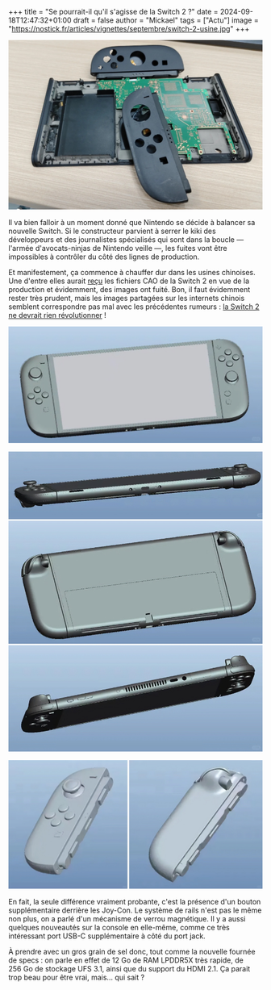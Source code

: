 +++
title = "Se pourrait-il qu'il s'agisse de la Switch 2 ?"
date = 2024-09-18T12:47:32+01:00
draft = false
author = "Mickael"
tags = ["Actu"]
image = "https://nostick.fr/articles/vignettes/septembre/switch-2-usine.jpg"
+++

![Switch 2](switch-2-usine.jpg "")

Il va bien falloir à un moment donné que Nintendo se décide à balancer sa nouvelle Switch. Si le constructeur parvient à serrer le kiki des développeurs et des journalistes spécialisés qui sont dans la boucle — l'armée d'avocats-ninjas de Nintendo veille —, les fuites vont être impossibles à contrôler du côté des lignes de production.

Et manifestement, ça commence à chauffer dur dans les usines chinoises. Une d'entre elles aurait [reçu](https://www.reddit.com/r/GamingLeaksAndRumours/comments/1fjp352/photos_of_switch_2_factory_prototypes_have_leaked/) les fichiers CAO de la Switch 2 en vue de la production et évidemment, des images ont fuité. Bon, il faut évidemment rester très prudent, mais les images partagées sur les internets chinois semblent correspondre pas mal avec les précédentes rumeurs : [la Switch 2 ne devrait rien révolutionner](https://nostick.fr/articles/2024/mai/0905-switch-2-tout-ce-que-lon-sait/) !

![Switch 2](switch-2-cao-2.jpg "")

![Switch 2](switch-2-cao.jpg "")

![Switch 2](joy-con-switch-2.jpg "")

En fait, la seule différence vraiment probante, c'est la présence d'un bouton supplémentaire derrière les Joy-Con. Le système de rails n'est pas le même non plus, on a parlé d'un mécanisme de verrou magnétique. Il y a aussi quelques nouveautés sur la console en elle-même, comme ce très intéressant port USB-C supplémentaire à côté du port jack.

À prendre avec un gros grain de sel donc, tout comme la nouvelle fournée de specs : on parle en effet de 12 Go de RAM LPDDR5X très rapide, de 256 Go de stockage UFS 3.1, ainsi que du support du HDMI 2.1. Ça parait trop beau pour être vrai, mais… qui sait ?